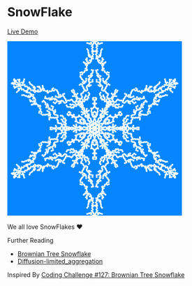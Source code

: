 # SnowFlake

[Live Demo](https://virkano.github.io/CanvasFun/SnowFlake)

![ParticleShift](../thumbnails/snowflake_400x400-min.png)

We all love SnowFlakes :heart:

Further Reading
* [Brownian Tree Snowflake](https://en.wikipedia.org/wiki/Brownian_tree)
* [Diffusion-limited_aggregation](https://en.wikipedia.org/wiki/Diffusion-limited_aggregation)

Inspired By [Coding Challenge #127: Brownian Tree Snowflake](https://youtu.be/XUA8UREROYE)

